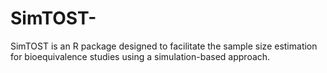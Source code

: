 # SimTOST-
SimTOST is an R package designed to facilitate the sample size estimation for bioequivalence studies using a simulation-based approach.
